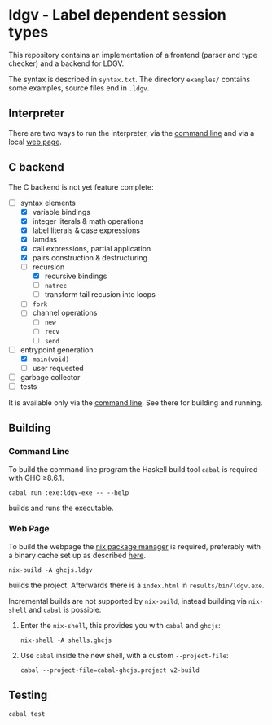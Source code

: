 # ldgv - Label dependent session types

This repository contains an implementation of a frontend (parser and
type checker) and a backend for LDGV.

The syntax is described in `syntax.txt`. The directory `examples/`
contains some examples, source files end in `.ldgv`.

## Interpreter

There are two ways to run the interpreter, via the [command
line](#command-line) and via a local [web page](#web-page).


## C backend

The C backend is not yet feature complete:

* [ ] syntax elements
  * [x] variable bindings
  * [x] integer literals & math operations
  * [x] label literals & case expressions
  * [x] lamdas
  * [x] call expressions, partial application
  * [x] pairs construction & destructuring
  * [ ] recursion
    * [x] recursive bindings
    * [ ] `natrec`
    * [ ] transform tail recusion into loops 
  * [ ] `fork`
  * [ ] channel operations
    * [ ] `new`
    * [ ] `recv`
    * [ ] `send`
* [ ] entrypoint generation
    * [x] `main(void)`
    * [ ] user requested
* [ ] garbage collector
* [ ] tests

It is available only via the [command line](#command-line). See there for
building and running.


## Building

### Command Line

To build the command line program the Haskell build tool `cabal` is required with GHC ≥8.6.1.

```
cabal run :exe:ldgv-exe -- --help
```

builds and runs the executable.

### Web Page

To build the webpage the [nix package manager](https://nixos.org/nix/) is
required, preferably with a binary cache set up as described
[here](https://github.com/obsidiansystems/obelisk/blob/master/README.md).

```
nix-build -A ghcjs.ldgv
```

builds the project. Afterwards there is a `index.html` in `results/bin/ldgv.exe`.

Incremental builds are not supported by `nix-build`, instead building via
`nix-shell` and `cabal` is possible:

1. Enter the `nix-shell`, this provides you with `cabal` and `ghcjs`:

      ```
      nix-shell -A shells.ghcjs
      ```

2. Use `cabal` inside the new shell, with a custom `--project-file`:

      ```
      cabal --project-file=cabal-ghcjs.project v2-build
      ```


## Testing

```
cabal test
```
